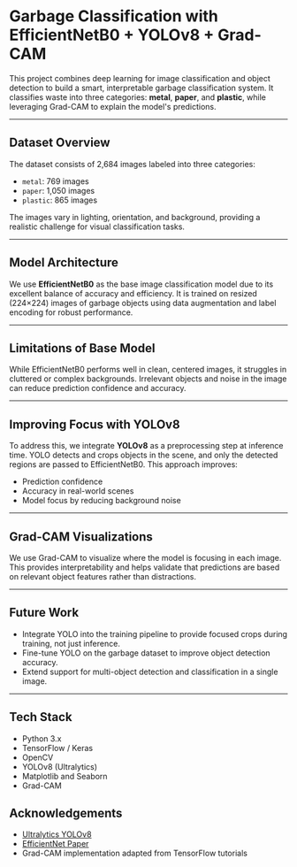 # Garbage Classification with EfficientNetB0 + YOLOv8 + Grad-CAM

This project combines deep learning for image classification and object detection to build a smart, interpretable garbage classification system. It classifies waste into three categories: **metal**, **paper**, and **plastic**, while leveraging Grad-CAM to explain the model's predictions.

---

## Dataset Overview

The dataset consists of 2,684 images labeled into three categories:

- `metal`: 769 images  
- `paper`: 1,050 images  
- `plastic`: 865 images  

The images vary in lighting, orientation, and background, providing a realistic challenge for visual classification tasks.

---

## Model Architecture

We use **EfficientNetB0** as the base image classification model due to its excellent balance of accuracy and efficiency. It is trained on resized (224×224) images of garbage objects using data augmentation and label encoding for robust performance.

---

## Limitations of Base Model

While EfficientNetB0 performs well in clean, centered images, it struggles in cluttered or complex backgrounds. Irrelevant objects and noise in the image can reduce prediction confidence and accuracy.

---

## Improving Focus with YOLOv8

To address this, we integrate **YOLOv8** as a preprocessing step at inference time. YOLO detects and crops objects in the scene, and only the detected regions are passed to EfficientNetB0. This approach improves:

- Prediction confidence  
- Accuracy in real-world scenes  
- Model focus by reducing background noise

---

## Grad-CAM Visualizations

We use Grad-CAM to visualize where the model is focusing in each image. This provides interpretability and helps validate that predictions are based on relevant object features rather than distractions.

---

## Future Work

- Integrate YOLO into the training pipeline to provide focused crops during training, not just inference.
- Fine-tune YOLO on the garbage dataset to improve object detection accuracy.
- Extend support for multi-object detection and classification in a single image.

---

## Tech Stack

- Python 3.x
- TensorFlow / Keras
- OpenCV
- YOLOv8 (Ultralytics)
- Matplotlib and Seaborn
- Grad-CAM

## Acknowledgements

- [Ultralytics YOLOv8](https://github.com/ultralytics/ultralytics)
- [EfficientNet Paper](https://arxiv.org/abs/1905.11946)
- Grad-CAM implementation adapted from TensorFlow tutorials
